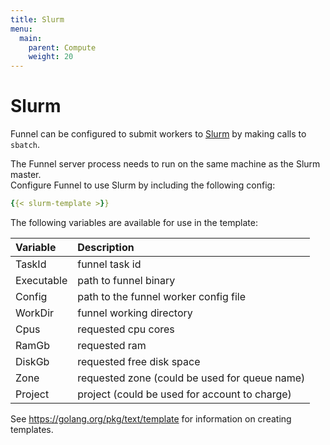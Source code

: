 ```yaml
---
title: Slurm
menu:
  main:
    parent: Compute
    weight: 20
---
```

# Slurm

Funnel can be configured to submit workers to [Slurm][slurm] by making calls
to `sbatch`.

The Funnel server process needs to run on the same machine as the Slurm master.  
Configure Funnel to use Slurm by including the following config:

```YAML
{{< slurm-template >}}
```
The following variables are available for use in the template:

| Variable    |  Description |
|:------------|:-------------|
|TaskId       | funnel task id |
|Executable   | path to funnel binary |
|Config       | path to the funnel worker config file |
|WorkDir      | funnel working directory |
|Cpus         | requested cpu cores |
|RamGb        | requested ram |
|DiskGb       | requested free disk space |
|Zone         | requested zone (could be used for queue name) |
|Project      | project (could be used for account to charge) |

See https://golang.org/pkg/text/template for information on creating templates.

[slurm]: https://slurm.schedmd.com/
